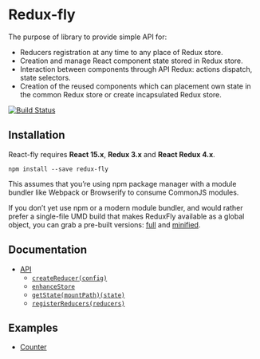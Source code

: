 # Redux-fly

The purpose of library to provide simple API for:
* Reducers registration at any time to any place of Redux store.
* Creation and manage React component state stored in Redux store.
* Interaction between components through API Redux: actions dispatch, state selectors.
* Creation of the reused components which can placement own state in the common Redux store or create incapsulated Redux store.

[![Build Status](https://travis-ci.org/MrEfrem/redux-fly.svg?branch=master)](https://travis-ci.org/MrEfrem/redux-fly)

## Installation
React-fly requires **React 15.x**, **Redux 3.x** and **React Redux 4.x**.
```
npm install --save redux-fly
```

This assumes that you’re using npm package manager with a module bundler like Webpack or Browserify to consume CommonJS modules.

If you don’t yet use npm or a modern module bundler, and would rather prefer a single-file UMD build that makes ReduxFly available as a global object, you can grab a pre-built versions: [full](https://unpkg.com/redux-fly/dist/redux-fly.js) and
 [minified](https://unpkg.com/redux-fly/dist/redux-fly.min.js).

## Documentation
* [API](docs/API.md#api)
  * [`createReducer(config)`](docs/API.md#createreducerconfig)
  * [`enhanceStore`](docs/API.md#enhancestore)
  * [`getState(mountPath)(state)`](docs/API.md#getstatemountpathstate)
  * [`registerReducers(reducers)`](docs/API.md#registerreducersreducers)

## Examples
* [Counter](examples/counter)
